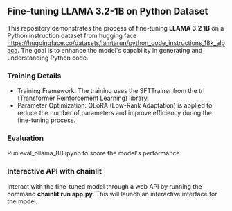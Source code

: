 ## Fine-tuning LLAMA 3.2-1B on Python Dataset

This repository demonstrates the process of fine-tuning **LLAMA 3.2 1B** on a Python instruction dataset from hugging face https://huggingface.co/datasets/iamtarun/python_code_instructions_18k_alpaca. The goal is to enhance the model's capability in generating and understanding Python code.

### Training Details
- Training Framework: The training uses the SFTTrainer from the trl (Transformer Reinforcement Learning) library.
- Parameter Optimization: QLoRA (Low-Rank Adaptation) is applied to reduce the number of parameters and improve efficiency during the fine-tuning process.

### Evaluation
Run eval_ollama_8B.ipynb to score the model's performance.

### Interactive API with chainlit
Interact with the fine-tuned model through a web API by running the command **chainlit run app.py**. This will launch an interactive interface for the model.

